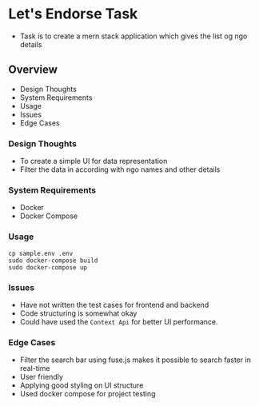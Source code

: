 # Let's Endorse Task
- Task is to create a mern stack application which gives the list og ngo details

## Overview
- Design Thoughts
- System Requirements
- Usage
- Issues
- Edge Cases

### Design Thoughts
- To create a simple UI for data representation
- Filter the data in according with ngo names and other details

### System Requirements
- Docker
- Docker Compose

### Usage
```
cp sample.env .env
sudo docker-compose build
sudo docker-compose up
```

### Issues
- Have not written the test cases for frontend and backend
- Code structuring is somewhat okay
- Could have used the  ```Context Api``` for better UI performance.

### Edge Cases
- Filter the search bar using fuse.js makes it possible to search faster in real-time
- User friendly
- Applying good styling on UI structure
- Used docker compose for project testing